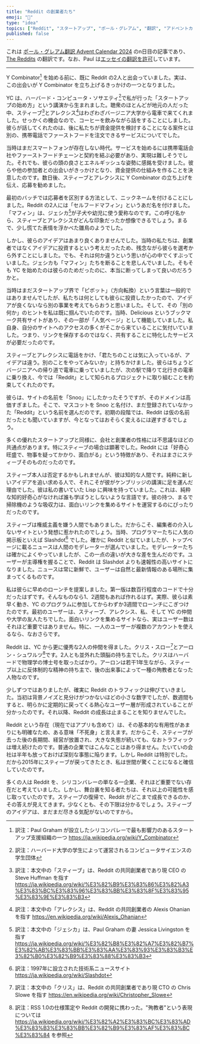 ```yaml
---
title: "Reddit の創業者たち"
emoji: "💬"
type: "idea"
topics: ["Reddit", "スタートアップ", "ポール・グレアム", "翻訳", "アドベントカレンダー"]
published: false
---
```


これは [ポール・グレアム翻訳 Advent Calendar 2024](https://adventar.org/calendars/10831) のn日目の記事であり、[The Reddits](https://paulgraham.com/reddits.html) の翻訳です。なお、Paul は[エッセイの翻訳を許可](https://paulgraham.com/gfaq.html)しています。

----

Y Combinator[^1] を始める前に、既に Reddit の2人と出会っていました。実は、この出会いが Y Combinator を立ち上げるきっかけの一つとなりました。

YC は、ハーバード・コンピュータ・ソサエティ[^2]で私が行った「スタートアップの始め方」という講演から生まれました。聴衆のほとんどが地元の人だった中、スティーブ[^5]とアレクシス[^6]はわざわざバージニア大学から電車で来てくれました。せっかくの機会なので、コーヒーを飲みながら話をすることにしました。彼らが話してくれたのは、後に私たちが資金提供を検討することになる案件とは別の、携帯電話でファーストフードを注文できるサービスについてでした。

当時はまだスマートフォンが存在しない時代。サービスを始めるには携帯電話会社やファーストフードチェーンと契約を結ぶ必要があり、実現は難しそうでした。それでも、彼らの頭の良さとエネルギッシュな姿勢に感銘を受けました。彼らや他の参加者との出会いがきっかけとなり、資金提供の仕組みを作ることを決意したのです。数日後、スティーブとアレクシスに Y Combinator の立ち上げを伝え、応募を勧めました。

最初のバッチでは応募者を区別する方法として、ニックネームを付けることにしました。Reddit の2人には「セルフードマフィン」というあだ名を付けました。「マフィン」は、ジェシカ[^7]が子犬や幼児に使う愛称なのです。この呼び名から、スティーブとアレクシスがどんな印象だったか想像できるでしょう。まるで、少し慌てた表情を浮かべた雛鳥のようでした。

しかし、彼らのアイデアはあまり良くありませんでした。当時の私たちは、創業者ではなくアイデアに投資するという考えだったため、残念ながら彼らを選考から外すことにしました。でも、それは何か違うという思いが心の中でくすぶっていました。ジェシカも「マフィン」たちを断ることを悲しんでいました。そもそも YC を始めたのは彼らのためだったのに、本当に断ってしまって良いのだろうかと。

当時はまだスタートアップ界で「ピボット」（方向転換）という言葉は一般的ではありませんでしたが、私たちは何としても彼らに投資したかったので、アイデアが良くないなら別の事業を考えてもらおうと思いました。そして、その「別の何か」のヒントを私は既に掴んでいたのです。当時、Delicious というブックマーク共有サイトがあり、その一部が「人気ページ」として機能していました。私自身、自分のサイトへのアクセスの多くがそこから来ていることに気付いていました。つまり、リンクを保存するのではなく、共有することに特化したサービスが必要だったのです。

スティーブとアレクシスに電話をかけ、「君たちのことは気に入っているが、アイデアは違う。別のことをやってみないか」と持ちかけました。彼らはちょうどバージニアへの帰り道で電車に乗っていましたが、次の駅で降りて北行きの電車に乗り換え、今では「Reddit」として知られるプロジェクトに取り組むことを約束してくれたのです。

彼らは、サイトの名前を「Snoo」にしたかったそうですが、そのドメインは高価すぎました。そこで、マスコットを Snoo と名付け、まだ登録されていなかった「Reddit」という名前を選んだのです。初期の段階では、Reddit は仮の名前だったとも聞いていますが、今となってはおそらく変えるには遅すぎるでしょう。

多くの優れたスタートアップと同様に、会社と創業者の性格には不思議なほどの共通点があります。特にスティーブの場合は顕著でした。Reddit には「好奇心旺盛で、物事を疑ってかかり、面白がる」という特徴があり、それはまさにスティーブそのものだったのです。

スティーブ本人は否定するかもしれませんが、彼は知的な人間です。純粋に新しいアイデアを追い求める人で、それこそが彼がケンブリッジの講演に足を運んだ理由でした。彼は私の書いていた Lisp に興味を持っていました。これは、純粋な知的好奇心がなければ誰も学ぼうとしないような言語です。彼の持つ、まるで掃除機のような吸収力は、面白いリンクを集めるサイトを運営するのにぴったりだったのです。

スティーブは権威主義を嫌う人間でもありました。だからこそ、編集者の介入しないサイトという発想に惹かれたのでしょう。当時、プログラマーたちに人気の掲示板といえば Slashdot[^3] でした。確かに Reddit と似ていましたが、トップページに載るニュースは人間のモデレーターが選んでいました。モデレーターたちは確かによくやっていましたが、この一点の違いが大きな差を生んだのです。ユーザーが主導権を握ることで、Reddit は Slashdot よりも速報性の高いサイトになりました。ニュースは常に新鮮で、ユーザーは自然と最新情報のある場所に集まってくるものです。

私は彼らに早めのローンチを提案しました。第一版は数百行程度のコードで十分だったはずです。そんなものなら1、2週間もあれば作れるはず。実際、彼らは素早く動き、YC のプログラムに参加してからわずか3週間でローンチにこぎつけたのです。最初のユーザーは、スティーブ、アレクシス、私、そして YC の仲間や大学の友人たちでした。面白いリンクを集めるサイトなら、実はユーザー数はそれほど重要ではありません。特に、一人のユーザーが複数のアカウントを使えるなら、なおさらです。

Reddit は、YC から更に優秀な2人の仲間を得ました。クリス・スロー[^8]とアーロン・シュワルツ[^4]です。2人とも並外れた頭脳の持ち主でした。クリスはハーバードで物理学の博士号を取ったばかり。アーロンは若干1年生ながら、スティーブ以上に反体制的な精神の持ち主で、後の出来事によって一種の殉教者となった人物なのです。

少しずつではありましたが、確実に Reddit のトラフィックは伸びていきました。当初は背景ノイズと見分けがつかないほどの小さな数字でしたが、数週間もすると、明らかに定期的に戻ってくる熱心なユーザー層が形成されていることが分かったのです。それ以降、Reddit の成長は止まることを知りませんでした。

Reddit という存在（現在ではアプリも含めて）は、その基本的な有用性があまりにも明確なため、ある意味「不死身」と言えます。だからこそ、スティーブが去った後の長期間、経営が放置され、大きな失態が続いても、なおトラフィックは増え続けたのです。普通の企業ではこんなことはあり得ません。たいていの会社は半年も放っておけば深刻な事態に陥ります。しかし Reddit は特別でした。だから2015年にスティーブが戻ってきたとき、私は世間が驚くことになると確信していたのです。

多くの人は Reddit を、シリコンバレーの単なる一企業、それほど重要でない存在だと考えていました。しかし、舞台裏を知る者たちは、それ以上の可能性を感じ取っていたのです。スティーブの復帰で、Reddit がどこまで成長できるのか、その答えが見えてきます。少なくとも、その下限は分かるでしょう。スティーブのアイデアは、まだまだ尽きる気配がないのですから。

[^1]: 訳注：Paul Graham が設立したシリコンバレーで最も影響力のあるスタートアップ支援組織の一つ https://ja.wikipedia.org/wiki/Y_Combinator

[^2]: 訳注：ハーバード大学の学生によって運営されるコンピュータサイエンスの学生団体

[^3]: 訳注：1997年に設立された技術系ニュースサイト https://ja.wikipedia.org/wiki/Slashdot

[^4]: 訳注：RSS 1.0の仕様策定や Reddit の開発に携わった。"殉教者"という表現については https://ja.wikipedia.org/wiki/%E3%82%A2%E3%83%BC%E3%83%AD%E3%83%B3%E3%83%BB%E3%82%B9%E3%83%AF%E3%83%BC%E3%83%84 を参照

[^5]: 訳注：本文中の「スティーブ」は、Reddit の共同創業者であり現 CEO の Steve Huffman を指す https://ja.wikipedia.org/wiki/%E3%82%B9%E3%83%86%E3%82%A3%E3%83%BC%E3%83%96%E3%83%BB%E3%83%8F%E3%83%95%E3%83%9E%E3%83%B3

[^6]: 訳注：本文中の「アレクシス」は、Reddit の共同創業者の Alexis Ohanian を指す https://en.wikipedia.org/wiki/Alexis_Ohanian

[^7]: 訳注：本文中の「ジェシカ」は、Paul Graham の妻 Jessica Livingston を指す https://ja.wikipedia.org/wiki/%E3%82%B8%E3%82%A7%E3%82%B7%E3%82%AB%E3%83%BB%E3%83%AA%E3%83%93%E3%83%B3%E3%82%B0%E3%82%B9%E3%83%88%E3%83%B3

[^8]: 訳注：本文中の「クリス」は、Reddit の共同創業者であり現 CTO の Chris Slowe を指す https://en.wikipedia.org/wiki/Christopher_Slowe
